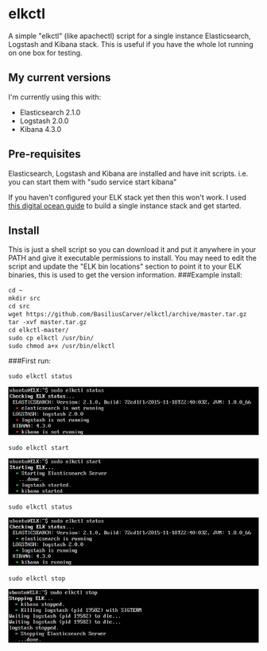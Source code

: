 # elkctl
A simple "elkctl" (like apachectl) script for a single instance Elasticsearch, Logstash and Kibana stack.
This is useful if you have the whole lot running on one box for testing.

## My current versions
I'm currently using this with:
* Elasticsearch 2.1.0
* Logstash 2.0.0
* Kibana 4.3.0

## Pre-requisites
Elasticsearch, Logstash and Kibana are installed and have init scripts.
i.e. you can start them with "sudo service start kibana"

If you haven't configured your ELK stack yet then this won't work.
I used [this digital ocean guide](https://www.digitalocean.com/community/tutorials/how-to-install-elasticsearch-logstash-and-kibana-elk-stack-on-ubuntu-14-04) to build a single instance stack and get started.

## Install
This is just a shell script so you can download it and put it anywhere in your PATH and give it executable permissions to install.
You may need to edit the script and update the "ELK bin locations" section to point it to your ELK binaries, this is used to get the version information.
###Example install:
```shell
cd ~
mkdir src
cd src
wget https://github.com/BasiliusCarver/elkctl/archive/master.tar.gz
tar -xvf master.tar.gz
cd elkctl-master/
sudo cp elkctl /usr/bin/
sudo chmod a+x /usr/bin/elkctl
```

###First run:
```shell
sudo elkctl status
```
![status2.png](https://raw.githubusercontent.com/BasiliusCarver/elkctl/master/images/status2.png)

```shell
sudo elkctl start
```
![start.png](https://raw.githubusercontent.com/BasiliusCarver/elkctl/master/images/start.png)

```shell
sudo elkctl status
```
![status.png](https://raw.githubusercontent.com/BasiliusCarver/elkctl/master/images/status.png)

```shell
sudo elkctl stop
```
![stop.png](https://raw.githubusercontent.com/BasiliusCarver/elkctl/master/images/stop.png)

